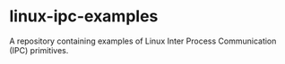 # linux-ipc-examples

A repository containing examples of Linux Inter Process Communication (IPC)
primitives.

